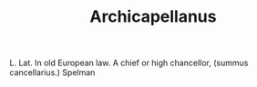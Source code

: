---
title: Archicapellanus
letter: A
permalink: "/definitions/archicapellanus.html"
body: L. Lat. In old European law. A chief or high chancellor, (summus cancellarius.)
  Spelman
published_at: '2018-07-07'
layout: post
---